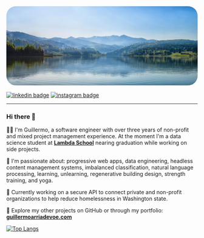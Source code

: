 <img src="https://github.com/arriadevoe/arriadevoe/blob/master/landscape.jpg" alt="landscape" style="border-radius: 25px"/>

[![linkedin badge](https://img.shields.io/badge/Guillermo_Arria--Devoe-30302f?style=flat&logo=linkedin)](https://www.linkedin.com/in/guillermo-arria-devoe/) [![instagram badge](https://img.shields.io/badge/@guillearria-30302f?style=flat&logo=instagram)](https://www.instagram.com/guillearria/)

---

### Hi there 👋

🙇‍♂️ I'm Guillermo, a software engineer with over three years of non-profit and mixed project management experience. At the moment I'm a data science student at **[Lambda School](https://lambdaschool.com/)** nearing graduation while working on side projects. 

💙 I'm passionate about: progressive web apps, data engineering, headless content management systems, imbalanced classification, natural language processing, learning, unlearning, regenerative building design, strength training, and yoga.

🤝 Currently working on a secure API to connect private and non-profit organizations to help reduce homelessness in Washington state.

🌱 Explore my other projects on GitHub or through my portfolio: **[guillermoarriadevoe.com](https://guillermoarriadevoe.com/)**</br>

[![Top Langs](https://github-readme-stats.vercel.app/api/top-langs/?username=arriadevoe&hide=jupyter+notebook&layout=compact)](https://github.com/arriadevoe/github-readme-stats)